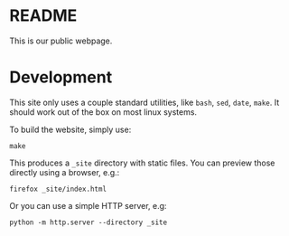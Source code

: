# README

This is our public webpage.

# Development

This site only uses a couple standard utilities, like `bash`, `sed`, `date`,
`make`.  It should work out of the box on most linux systems.

To build the website, simply use:

    make

This produces a `_site` directory with static files.  You can preview those
directly using a browser, e.g.:

    firefox _site/index.html

Or you can use a simple HTTP server, e.g:

    python -m http.server --directory _site
